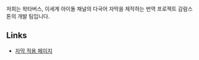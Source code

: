 저희는 왁타버스, 이세계 아이돌 채널의 다국어 자막을 제작하는 번역 프로젝트 감람스톤의 개발 팀입니다.

## Links

- [자막 적용 페이지](https://gamramstone.wesub.io)
